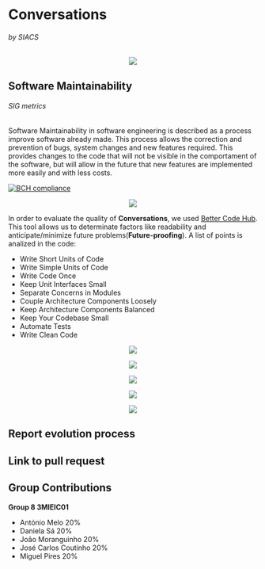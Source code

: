 # Conversations 
###### by SIACS

<p align="center">
  <img src="http://i.imgur.com/Bbe2WZk.png">
</p>

## Software Maintainability
###### SIG metrics

Software Maintainability in software engineering is described as a process improve software already made.
This process allows the correction and prevention of bugs, system changes and new features required.
This provides changes to the code that will not be visible in the comportament of the software, but will allow in the future that new features are implemented more easily and with less costs.

[![BCH compliance](https://bettercodehub.com/edge/badge/Antonio-Melo/Conversations)](https://bettercodehub.com)
<p align="center">
  <img src="http://i.imgur.com/BqSfCtB.png">
</p>

In order to evaluate the quality of **Conversations**, we used [Better Code Hub](https://bettercodehub.com). This tool allows us to determinate factors like readability and anticipate/minimize future problems(**Future-proofing**).
A list of points is analized in the code:
- Write Short Units of Code
- Write Simple Units of Code
- Write Code Once
- Keep Unit Interfaces Small
- Separate Concerns in Modules
- Couple Architecture Components Loosely
- Keep Architecture Components Balanced
- Keep Your Codebase Small
- Automate Tests
- Write Clean Code



<p align="center">
  <img src="http://i.imgur.com/uN1ReD5.png">
</p>
<p align="center">
  <img src="http://i.imgur.com/icQQuUN.png">
</p>
<p align="center">
  <img src="http://i.imgur.com/x0crsHT.png">
</p>
<p align="center">
  <img src="http://i.imgur.com/AIadPDs.png">
</p>
<p align="center">
  <img src="http://i.imgur.com/yYD7Tpn.png">
</p>


## Report evolution process

## Link to pull request

## Group Contributions
**Group 8 3MIEIC01**
- António Melo 20%
- Daniela Sá 20%
- João Moranguinho 20%
- José Carlos Coutinho 20%
- Miguel Pires 20%
